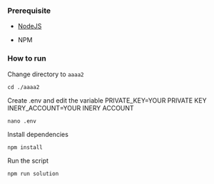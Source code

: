 ### Prerequisite

- [NodeJS](https://nodejs.org/en/)

- NPM



### How to run

Change directory to ```aaaa2```

```shell
cd ./aaaa2
```

Create .env and edit the variable
PRIVATE_KEY=YOUR PRIVATE KEY
INERY_ACCOUNT=YOUR INERY ACCOUNT

```shell
nano .env
```

Install dependencies

```shell
npm install
```

Run the script

```
npm run solution
```
